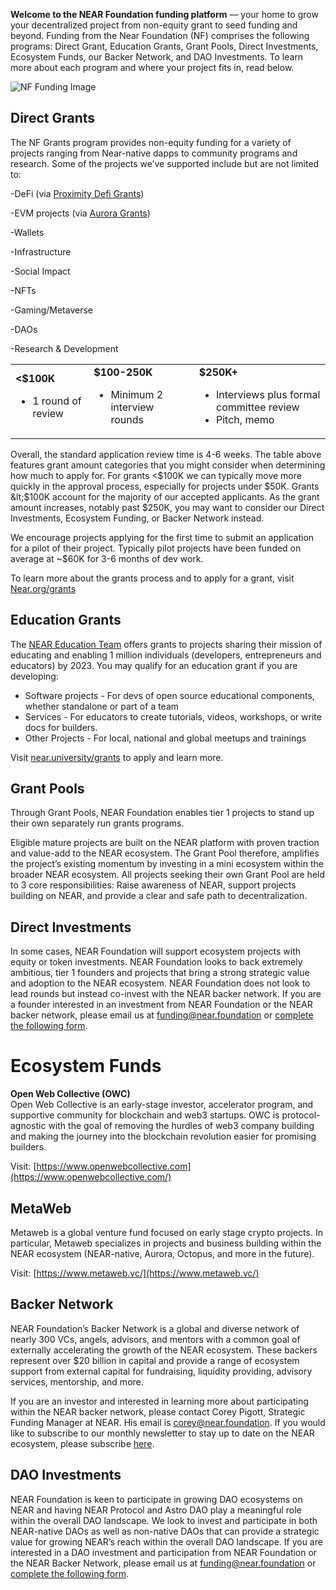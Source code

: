 **Welcome to the NEAR Foundation funding platform** — your home to grow your decentralized project from non-equity grant to seed funding and beyond. Funding from the Near Foundation (NF) comprises the following programs: Direct Grant, Education Grants, Grant Pools, Direct Investments, Ecosystem Funds, our Backer Network, and DAO Investments. To learn more about each program and where your project fits in, read below.

![NF Funding Image](/images/nffunding.png)

## Direct Grants

The NF Grants program provides non-equity funding for a variety of projects ranging from Near-native dapps to community programs and research. Some of the projects we’ve supported include but are not limited to:

-DeFi (via [Proximity Defi Grants](https://form.jotform.com/212877151135050)) 

-EVM projects (via [Aurora Grants](http://aurora.dev/grants))

-Wallets

-Infrastructure

-Social Impact

-NFTs

-Gaming/Metaverse

-DAOs

-Research & Development


<table>
  <tr>
   <td><strong>&lt;$100K</strong>
<ul>

<li>1 round of review
</li>
</ul>
   </td>
   <td><strong>$100-250K</strong>
<ul>

<li>Minimum 2 interview rounds
</li>
</ul>
   </td>
   <td><strong>$250K+</strong>
<ul>

<li>Interviews plus formal committee review
<li>Pitch, memo

</li>
</li>
</ul>
   </td>
  </tr>
</table>


Overall, the standard application review time is 4-6 weeks. The table above features grant amount categories that you might consider when determining how much to apply for. For grants &lt;$100K we can typically move more quickly in the approval process, especially for projects under $50K. Grants &lt;$100K account for the majority of our accepted applicants. As the grant amount increases, notably past $250K, you may want to consider our Direct Investments, Ecosystem Funding, or Backer Network instead.


We encourage projects applying for the first time to submit an application for a pilot of their project. Typically pilot projects have been funded on average at ~$60K for 3-6 months of dev work.

To learn more about the grants process and to apply for a grant, visit [Near.org/grants](https://near.org/grants/)


## Education Grants

The [NEAR Education Team](http://near.university/grants) offers grants to projects sharing their mission of educating and enabling 1 million individuals (developers, entrepreneurs and educators) by 2023. You may qualify for an education grant if you are developing:



* Software projects - For devs of open source educational components, whether standalone or part of a team
* Services - For educators to create tutorials, videos, workshops, or write docs for builders.
* Other Projects - For local, national and global meetups and trainings

Visit [near.university/grants](http://near.university/grants) to apply and learn more.


## Grant Pools

Through Grant Pools, NEAR Foundation enables tier 1 projects to stand up their own separately run grants programs.  

Eligible mature projects are built on the NEAR platform with proven traction and value-add to the NEAR ecosystem. The Grant Pool therefore, amplifies the project’s existing momentum by investing in a mini ecosystem within the broader NEAR ecosystem. All projects seeking their own Grant Pool are held to 3 core responsibilities:  Raise awareness of NEAR, support projects building on NEAR, and provide a clear and safe path to decentralization.


## Direct Investments

In some cases, NEAR Foundation will support ecosystem projects with equity or token investments. NEAR Foundation looks to back extremely ambitious, tier 1 founders and projects that bring a strong strategic value and adoption to the NEAR ecosystem. NEAR Foundation does not look to lead rounds but instead co-invest with the NEAR backer network. If you are a founder interested in an investment from NEAR Foundation or the NEAR backer network, please email us at funding@near.foundation or [complete the following form](https://nearprotocol1001.typeform.com/nearvcnetwork?typeform-source=www.google.com).


# Ecosystem Funds

**Open Web Collective (OWC)** \
Open Web Collective is an early-stage investor, accelerator program, and supportive community for blockchain and web3 startups. OWC is protocol-agnostic with the goal of removing the hurdles of web3 company building and making the journey into the blockchain revolution easier for promising builders.

Visit: [https://www.openwebcollective.com](https://www.openwebcollective.com/)


## MetaWeb

Metaweb is a global venture fund focused on early stage crypto projects. In particular, Metaweb specializes in projects and business building within the NEAR ecosystem (NEAR-native, Aurora, Octopus, and more in the future).

Visit: [https://www.metaweb.vc/](https://www.metaweb.vc/)


## Backer Network

NEAR Foundation’s Backer Network is a global and diverse network of nearly 300 VCs, angels, advisors, and mentors with a common goal of externally accelerating the growth of the NEAR ecosystem. These backers represent over $20 billion in capital and provide a range of ecosystem support from external capital for fundraising, liquidity providing, advisory services, mentorship, and more.

If you are an investor and interested in learning more about participating within the NEAR backer network, please contact Corey Pigott, Strategic Funding Manager at NEAR. His email is corey@near.foundation. If you would like to subscribe to our monthly newsletter to stay up to date on the NEAR ecosystem, please subscribe [here](https://near.us14.list-manage.com/subscribe?u=faedf5dec8739fb92e05b4131&id=cdc7be7d09). 


## DAO Investments

NEAR Foundation is keen to participate in growing DAO ecosystems on NEAR and having NEAR Protocol and Astro DAO play a meaningful role within the overall DAO landscape. We look to invest and participate in both NEAR-native DAOs as well as non-native DAOs that can provide a strategic value for growing NEAR’s reach within the overall DAO landscape. If you are interested in a DAO investment and participation from NEAR Foundation or the NEAR Backer Network, please email us at funding@near.foundation or [complete the following form](https://nearprotocol1001.typeform.com/nearvcnetwork?typeform-source=www.google.com).
